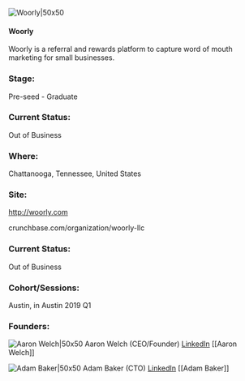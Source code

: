 

![Woorly|50x50](https://res.cloudinary.com/crunchbase-production/image/upload/sixry7vh3yp8cml4w36z)

#### Woorly
Woorly is a referral and rewards platform to capture word of mouth marketing for small businesses.

### Stage: 
Pre-seed - Graduate 

### Current Status: 
Out of Business

### Where:
Chattanooga, Tennessee, United States

### Site:
http://woorly.com



crunchbase.com/organization/woorly-llc

### Current Status: 
Out of Business

### Cohort/Sessions: 
Austin, in Austin 2019 Q1

### Founders: 

![Aaron Welch|50x50](http://s3.amazonaws.com/ts-accel-connect-uploads/images/image_files/5c67130ea36c110705000069/original/Aaron_Headshot.jpg) Aaron Welch (CEO/Founder) [LinkedIn](https://linkedin.com/in/awelch) [[Aaron Welch]]

![Adam Baker|50x50]() Adam Baker (CTO) [LinkedIn](https://) [[Adam Baker]]


